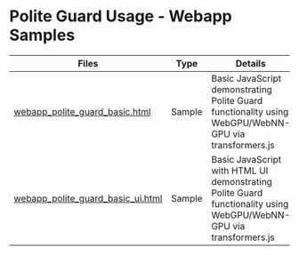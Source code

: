 # Polite Guard Usage - Webapp Samples

| Files | Type | Details
|---|---|---|
|[webapp_polite_guard_basic.html](webapp_polite_guard_basic.html)|Sample|Basic JavaScript demonstrating Polite Guard functionality using WebGPU/WebNN-GPU via transformers.js|
|[webapp_polite_guard_basic_ui.html](webapp_polite_guard_basic_ui.html)|Sample|Basic JavaScript with HTML UI demonstrating Polite Guard functionality using WebGPU/WebNN-GPU via transformers.js|

